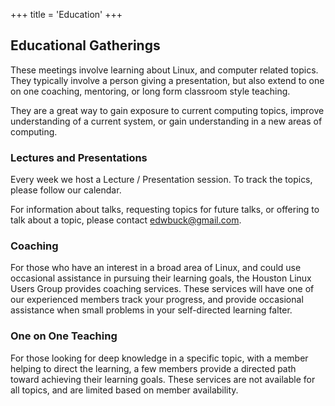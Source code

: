 +++
title = 'Education'
+++

## Educational Gatherings

These meetings involve learning about Linux, and computer related topics. They typically involve a person giving a presentation, but also extend to one on one coaching, mentoring, or long form classroom style teaching.

They are a great way to gain exposure to current computing topics, improve understanding of a current system, or gain understanding in a new areas of computing.

### Lectures and Presentations
Every week we host a Lecture / Presentation session. To track the topics, please follow our calendar.

For information about talks, requesting topics for future talks, or offering to talk about a topic, please contact edwbuck@gmail.com.

### Coaching

For those who have an interest in a broad area of Linux, and could use occasional assistance in pursuing their learning goals, the Houston Linux Users Group provides coaching services. These services will have one of our experienced members track your progress, and provide occasional assistance when small problems in your self-directed learning falter.

### One on One Teaching

For those looking for deep knowledge in a specific topic, with a member helping to direct the learning, a few members provide a directed path toward achieving their learning goals. These services are not available for all topics, and are limited based on member availability.


